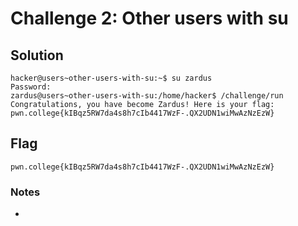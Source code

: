 # Challenge 2: Other users with su

## Solution

```
hacker@users~other-users-with-su:~$ su zardus
Password:
zardus@users~other-users-with-su:/home/hacker$ /challenge/run
Congratulations, you have become Zardus! Here is your flag:
pwn.college{kIBqz5RW7da4s8h7cIb4417WzF-.QX2UDN1wiMwAzNzEzW}
```
## Flag
`pwn.college{kIBqz5RW7da4s8h7cIb4417WzF-.QX2UDN1wiMwAzNzEzW}`
### Notes
-